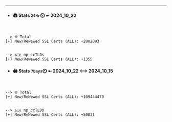 

---
- #### 🖨️ **Stats** `24Hr`⏲️ ➼ 2024_10_22
```console


--> 🌐 Total
[+] New/ReNewed SSL Certs (ALL): +2802093


--> 🇳🇵 np_ccTLDs
[+] New/ReNewed SSL Certs (ALL): +1355

```

- #### 🖨️ **Stats** `7Days`⏲️ ➼ 2024_10_22 <--> 2024_10_15
```console


--> 🌐 Total
[+] New/ReNewed SSL Certs (ALL): +109444470


--> 🇳🇵 np_ccTLDs
[+] New/ReNewed SSL Certs (ALL): +50031

```

